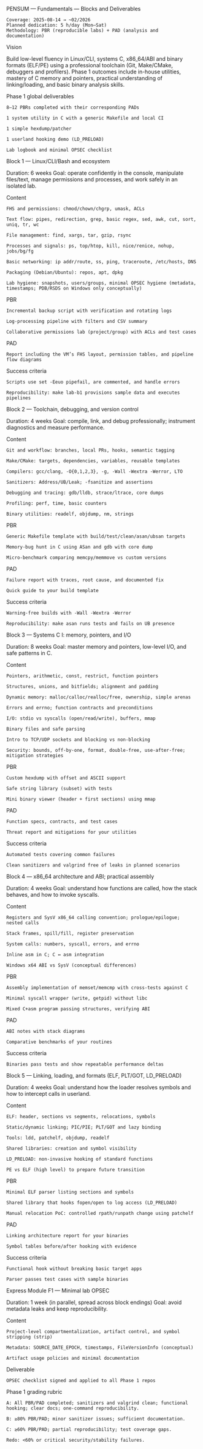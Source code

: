 PENSUM — Fundamentals — Blocks and Deliverables

    Coverage: 2025-08-14 → ~02/2026
    Planned dedication: 5 h/day (Mon–Sat)
    Methodology: PBR (reproducible labs) + PAD (analysis and documentation)

Vision

Build low-level fluency in Linux/CLI, systems C, x86_64/ABI and binary formats (ELF/PE) using a professional toolchain (Git, Make/CMake, debuggers and profilers). Phase 1 outcomes include in-house utilities, mastery of C memory and pointers, practical understanding of linking/loading, and basic binary analysis skills.

Phase 1 global deliverables

    8–12 PBRs completed with their corresponding PADs

    1 system utility in C with a generic Makefile and local CI

    1 simple hexdump/patcher

    1 userland hooking demo (LD_PRELOAD)

    Lab logbook and minimal OPSEC checklist

Block 1 — Linux/CLI/Bash and ecosystem

Duration: 6 weeks
Goal: operate confidently in the console, manipulate files/text, manage permissions and processes, and work safely in an isolated lab.

Content

    FHS and permissions: chmod/chown/chgrp, umask, ACLs

    Text flow: pipes, redirection, grep, basic regex, sed, awk, cut, sort, uniq, tr, wc

    File management: find, xargs, tar, gzip, rsync

    Processes and signals: ps, top/htop, kill, nice/renice, nohup, jobs/bg/fg

    Basic networking: ip addr/route, ss, ping, traceroute, /etc/hosts, DNS

    Packaging (Debian/Ubuntu): repos, apt, dpkg

    Lab hygiene: snapshots, users/groups, minimal OPSEC hygiene (metadata, timestamps; PDB/RSDS on Windows only conceptually)

PBR

    Incremental backup script with verification and rotating logs

    Log-processing pipeline with filters and CSV summary

    Collaborative permissions lab (project/group) with ACLs and test cases

PAD

    Report including the VM’s FHS layout, permission tables, and pipeline flow diagrams

Success criteria

    Scripts use set -Eeuo pipefail, are commented, and handle errors

    Reproducibility: make lab-b1 provisions sample data and executes pipelines

Block 2 — Toolchain, debugging, and version control

Duration: 4 weeks
Goal: compile, link, and debug professionally; instrument diagnostics and measure performance.

Content

    Git and workflow: branches, local PRs, hooks, semantic tagging

    Make/CMake: targets, dependencies, variables, reusable templates

    Compilers: gcc/clang, -O{0,1,2,3}, -g, -Wall -Wextra -Werror, LTO

    Sanitizers: Address/UB/Leak; -fsanitize and assertions

    Debugging and tracing: gdb/lldb, strace/ltrace, core dumps

    Profiling: perf, time, basic counters

    Binary utilities: readelf, objdump, nm, strings

PBR

    Generic Makefile template with build/test/clean/asan/ubsan targets

    Memory-bug hunt in C using ASan and gdb with core dump

    Micro-benchmark comparing memcpy/memmove vs custom versions

PAD

    Failure report with traces, root cause, and documented fix

    Quick guide to your build template

Success criteria

    Warning-free builds with -Wall -Wextra -Werror

    Reproducibility: make asan runs tests and fails on UB presence

Block 3 — Systems C I: memory, pointers, and I/O

Duration: 8 weeks
Goal: master memory and pointers, low-level I/O, and safe patterns in C.

Content

    Pointers, arithmetic, const, restrict, function pointers

    Structures, unions, and bitfields; alignment and padding

    Dynamic memory: malloc/calloc/realloc/free, ownership, simple arenas

    Errors and errno; function contracts and preconditions

    I/O: stdio vs syscalls (open/read/write), buffers, mmap

    Binary files and safe parsing

    Intro to TCP/UDP sockets and blocking vs non-blocking

    Security: bounds, off-by-one, format, double-free, use-after-free; mitigation strategies

PBR

    Custom hexdump with offset and ASCII support

    Safe string library (subset) with tests

    Mini binary viewer (header + first sections) using mmap

PAD

    Function specs, contracts, and test cases

    Threat report and mitigations for your utilities

Success criteria

    Automated tests covering common failures

    Clean sanitizers and valgrind free of leaks in planned scenarios

Block 4 — x86_64 architecture and ABI; practical assembly

Duration: 4 weeks
Goal: understand how functions are called, how the stack behaves, and how to invoke syscalls.

Content

    Registers and SysV x86_64 calling convention; prologue/epilogue; nested calls

    Stack frames, spill/fill, register preservation

    System calls: numbers, syscall, errors, and errno

    Inline asm in C; C ↔ asm integration

    Windows x64 ABI vs SysV (conceptual differences)

PBR

    Assembly implementation of memset/memcmp with cross-tests against C

    Minimal syscall wrapper (write, getpid) without libc

    Mixed C+asm program passing structures, verifying ABI

PAD

    ABI notes with stack diagrams

    Comparative benchmarks of your routines

Success criteria

    Binaries pass tests and show repeatable performance deltas

Block 5 — Linking, loading, and formats (ELF, PLT/GOT, LD_PRELOAD)

Duration: 4 weeks
Goal: understand how the loader resolves symbols and how to intercept calls in userland.

Content

    ELF: header, sections vs segments, relocations, symbols

    Static/dynamic linking; PIC/PIE; PLT/GOT and lazy binding

    Tools: ldd, patchelf, objdump, readelf

    Shared libraries: creation and symbol visibility

    LD_PRELOAD: non-invasive hooking of standard functions

    PE vs ELF (high level) to prepare future transition

PBR

    Minimal ELF parser listing sections and symbols

    Shared library that hooks fopen/open to log access (LD_PRELOAD)

    Manual relocation PoC: controlled rpath/runpath change using patchelf

PAD

    Linking architecture report for your binaries

    Symbol tables before/after hooking with evidence

Success criteria

    Functional hook without breaking basic target apps

    Parser passes test cases with sample binaries

Express Module F1 — Minimal lab OPSEC

Duration: 1 week (in parallel, spread across block endings)
Goal: avoid metadata leaks and keep reproducibility.

Content

    Project-level compartmentalization, artifact control, and symbol stripping (strip)

    Metadata: SOURCE_DATE_EPOCH, timestamps, FileVersionInfo (conceptual)

    Artifact usage policies and minimal documentation

Deliverable

    OPSEC checklist signed and applied to all Phase 1 repos

Phase 1 grading rubric

    A: All PBR/PAD completed; sanitizers and valgrind clean; functional hooking; clear docs; one-command reproducibility.

    B: ≥80% PBR/PAD; minor sanitizer issues; sufficient documentation.

    C: ≥60% PBR/PAD; partial reproducibility; test coverage gaps.

    Redo: <60% or critical security/stability failures.
